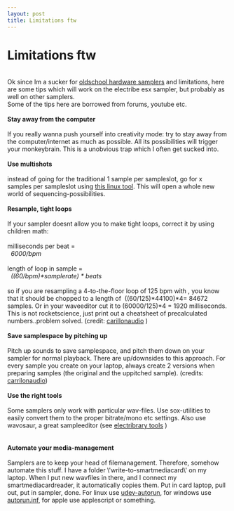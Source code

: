 ```yaml
---
layout: post
title: Limitations ftw
---
```

<h1>Limitations ftw</h1><br>Ok since Im a sucker for <a href=\"http://leondustar.nl/blog/archive/limitations-ftw\" title=\"\" target=\"\">oldschool hardware samplers</a>&nbsp;and limitations, here are some tips which will work on the electribe esx sampler, but probably as well on other samplers.<div>Some of the tips here are borrowed from forums, youtube etc.<br><div><br></div><div><b>Stay away from the computer</b></div><div><br></div><div>If you really wanna push yourself into creativity mode: try to stay away from the computer/internet as much as possible. All its possibilities will trigger your monkeybrain. This is a unobvious trap which I often get sucked into.</div><div><br></div><div><b>Use multishots</b></div><div><b><br></b></div><div><span style=\"font-family: Arial, \'Trebuchet MS\', Tahoma, Arial; font-size: 13px; font-style: normal; \">instead of going for the traditional 1 sample per sampleslot, go for x samples per sampleslot using <a href=\"https://github.com/coderofsalvation/sample-multi-shotifier\" title=\"\" target=\"_blank\">this linux tool</a>. This will open a whole new world of sequencing-possibilities.</span></div><div><span style=\"font-family: Arial, \'Trebuchet MS\', Tahoma, Arial; font-size: 13px; font-style: normal; \"><br></span></div><div><span style=\"font-family: Arial, \'Trebuchet MS\', Tahoma, Arial; font-size: 13px; font-style: normal; \"><b>Resample, tight loops</b></span></div><div><span style=\"font-family: Arial, \'Trebuchet MS\', Tahoma, Arial; font-size: 13px; font-style: normal; \"><b><br></b></span></div><div><span style=\"font-family: Arial, \'Trebuchet MS\', Tahoma, Arial; font-size: 13px; font-style: normal; \">If your sampler doesnt allow you to make tight loops, correct it by using children math:</span></div><div><span style=\"font-family: Arial, \'Trebuchet MS\', Tahoma, Arial; font-size: 13px; font-style: normal; \"><br></span></div><div><span style=\"font-family: Arial, \'Trebuchet MS\', Tahoma, Arial; font-size: 13px; font-style: normal; \">milliseconds per beat =&nbsp;</span></div><div><span style=\"font-family: Arial, \'Trebuchet MS\', Tahoma, Arial; font-size: 13px; \"><i>&nbsp; 6000/bpm&nbsp;</i></span></div><div><span style=\"font-family: Arial, \'Trebuchet MS\', Tahoma, Arial; font-size: 13px; font-style: normal; \"><br></span></div><div><span style=\"font-family: Arial, \'Trebuchet MS\', Tahoma, Arial; font-size: 13px; font-style: normal; \">length of loop in sample =</span></div><div><span style=\"font-family: Arial, \'Trebuchet MS\', Tahoma, Arial; font-size: 13px; \"><i>&nbsp; ((60/bpm)*samplerate) * beats</i></span></div><div><span style=\"font-family: Arial, \'Trebuchet MS\', Tahoma, Arial; font-size: 13px; font-style: normal; \"><br></span></div><div><span style=\"font-family: Arial, \'Trebuchet MS\', Tahoma, Arial; font-size: 13px; font-style: normal; \">so if you are resampling a 4-to-the-floor loop of 125 bpm with , you know that it should be chopped to a length of &nbsp;((60/125)*44100)*4= 84672 samples. Or in your waveeditor cut it to (60000/125)*4 = 1920 milliseconds.</span></div><div><span style=\"font-family: Arial, \'Trebuchet MS\', Tahoma, Arial; font-size: 13px; font-style: normal; \">This is not rocketscience, just print out a cheatsheet of precalculated numbers..problem solved. (credit: <a href=\"http://carillonaudio.wordpress.com/2013/01/24/sampler-cheat-sheet\" title=\"\" target=\"_blank\">carillonaudio</a> )</span></div><div><br></div><div><b>Save samplespace by pitching up</b></div><div><br></div><div><span style=\"font-family: Arial, \'Trebuchet MS\', Tahoma, Arial; font-size: 13px; font-style: normal; \">Pitch up sounds to save samplespace, and pitch them down on your sampler for normal playback. There are up/downsides to this approach. For every sample you create on your laptop, always create 2 versions when preparing samples (the original and the uppitched sample). (credits: <a href=\"http://carillonaudio.wordpress.com/2012/04/16/korg-esx-electribe-sampler-tips/\" title=\"\" target=\"_blank\">carrilonaudio</a>)</span></div><div><br></div><div><b>Use the right tools</b></div><div><b><br></b></div><div><span style=\"font-family: Arial, \'Trebuchet MS\', Tahoma, Arial; font-size: 13px; font-style: normal; \">Some samplers only work with particular wav-files. Use sox-utilities to easily convert them to the proper bitrate/mono etc settings. Also use wavosaur, a great sampleeditor (see <a href=\"http://electribrary.2webapp.com/search?tags=tool\" title=\"\" target=\"_blank\">electribrary tools</a> )</span></div><div><span style=\"font-family: Arial, \'Trebuchet MS\', Tahoma, Arial; font-size: 13px; font-style: normal; \"><br></span></div><div><span style=\"font-family: Arial, \'Trebuchet MS\', Tahoma, Arial; font-size: 13px; font-style: normal; \"><br></span></div><div><b>Automate your media-management</b></div><div><b><br></b></div><div><span style=\"font-family: Arial, \'Trebuchet MS\', Tahoma, Arial; font-size: 13px; font-style: normal; \">Samplers are to keep your head of filemanagement. Therefore, somehow automate this stuff. I have a folder \'write-to-smartmediacard\' on my laptop. When I put new wavfiles in there, and I connect my smartmediacardreader, it automatically copies them. Put in card laptop, pull out, put in sampler, done. For linux use <a href=\"https://github.com/coderofsalvation/udev-autorun\" title=\"\" target=\"_blank\">udev-autorun</a>, for windows use <a href=\"http://en.wikipedia.org/wiki/Autorun.inf\" title=\"\" target=\"_blank\">autorun.inf</a>, for apple use applescript or something.</span></div><div><span style=\"font-family: Arial, \'Trebuchet MS\', Tahoma, Arial; font-size: 13px; font-style: normal; \"><br></span></div></div>

